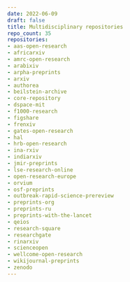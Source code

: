 ```yaml
---
date: 2022-06-09
draft: false
title: Multidisciplinary repositories
repo_count: 35
repositories:
- aas-open-research
- africarxiv
- amrc-open-research
- arabixiv
- arpha-preprints
- arxiv
- authorea
- beilstein-archive
- core-repository
- dspace-mit
- f1000-research
- figshare
- frenxiv
- gates-open-research
- hal
- hrb-open-research
- ina-rxiv
- indiarxiv
- jmir-preprints
- lse-research-online
- open-research-europe
- orvium
- osf-preprints
- outbreak-rapid-science-prereview
- preprints-org
- preprints-ru
- preprints-with-the-lancet
- qeios
- research-square
- researchgate
- rinarxiv
- scienceopen
- wellcome-open-research
- wikijournal-preprints
- zenodo
---
```



